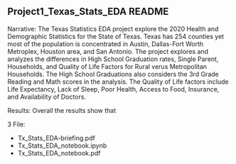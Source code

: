 ## Project1_Texas_Stats_EDA README 

Narrative: The Texas Statistics EDA project explore the 2020 Health and Demographic Statistics for the State of Texas.  Texas has 254 counties yet most of the population is concentrated in Austin, Dallas-Fort Worth Metroplex, Houston area, and San Antonio. The project explores and analyzes the differences in High School Graduation rates, Single Parent, Households, and Quality of Life Factors for Rural verus Metropolitan Households. The High School Graduations also considers the 3rd Grade Reading and Math scores in the analysis.  The Quality of Life factors include Life Expectancy, Lack of Sleep, Poor Health, Access to Food, Insurance, and Availability of Doctors. 

Results: Overall the results show that 


3 File:
* Tx_Stats_EDA-briefing.pdf
* Tx_Stats_EDA_notebook.ipynb
* Tx_Stats_EDA_notebook.pdf
